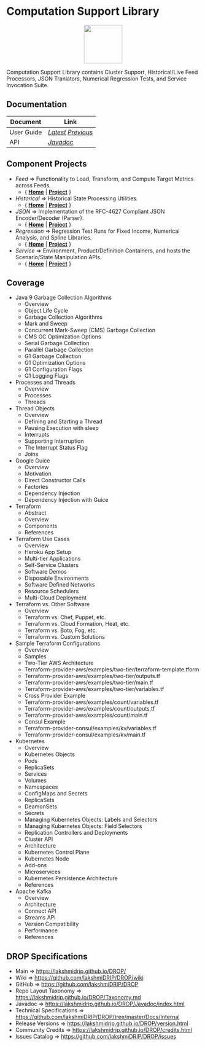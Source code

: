 ﻿
# Computation Support Library


<p align="center"><img src="https://github.com/lakshmiDRIP/DROP/blob/master/DRIP_Logo.gif?raw=true" width="100"></p>

Computation Support Library contains Cluster Support, Historical/Live Feed Processors, JSON Tranlators, Numerical Regression Tests, and Service Invocation Suite.


## Documentation

 |        Document         | Link |
 |-------------------------|------|
 | User Guide              | [*Latest*](https://github.com/lakshmiDRIP/DROP/blob/master/Docs/Internal/ComputationSupport/ComputationSupport_v5.11.pdf) [*Previous*](https://github.com/lakshmiDRIP/DROP/blob/master/Docs/Internal/ComputationSupport) |
 | API                     | [*Javadoc*](https://lakshmidrip.github.io/DROP/Javadoc/index.html)|


## Component Projects

 * *Feed* => Functionality to Load, Transform, and Compute Target Metrics across Feeds.
	* { [**Home**](https://github.com/lakshmiDRIP/DROP/tree/master/src/main/java/org/drip/feed/README.md) | 
	[**Project**](https://github.com/lakshmiDRIP/DROP/issues?q=is%3Aopen+is%3Aissue+label%3Afeed) }
 * *Historical* => Historical State Processing Utilities.
	* { [**Home**](https://github.com/lakshmiDRIP/DROP/tree/master/src/main/java/org/drip/historical/README.md) | 
	[**Project**](https://github.com/lakshmiDRIP/DROP/issues?q=is%3Aopen+is%3Aissue+label%3Ahistorical) }
 * *JSON* => Implementation of the RFC-4627 Compliant JSON Encoder/Decoder (Parser).
	* { [**Home**](https://github.com/lakshmiDRIP/DROP/tree/master/src/main/java/org/drip/json/README.md) | 
	[**Project**](https://github.com/lakshmiDRIP/DROP/issues?q=is%3Aopen+is%3Aissue+label%3Ajson) }
 * *Regression* => Regression Test Runs for Fixed Income, Numerical Analysis, and Spline Libraries.
	* { [**Home**](https://github.com/lakshmiDRIP/DROP/tree/master/src/main/java/org/drip/regression/README.md) | 
	[**Project**](https://github.com/lakshmiDRIP/DROP/issues?q=is%3Aopen+is%3Aissue+label%3Aregression) }
 * *Service* => Environment, Product/Definition Containers, and hosts the Scenario/State Manipulation APIs.
	* { [**Home**](https://github.com/lakshmiDRIP/DROP/tree/master/src/main/java/org/drip/service/README.md) | 
	[**Project**](https://github.com/lakshmiDRIP/DROP/issues?q=is%3Aopen+is%3Aissue+label%3Aservice) }


## Coverage

 * Java 9 Garbage Collection Algorithms
	* Overview
	* Object Life Cycle
	* Garbage Collection Algorithms
	* Mark and Sweep
	* Concurrent Mark-Sweep (CMS) Garbage Collection
	* CMS GC Optimization Options
	* Serial Garbage Collection
	* Parallel Garbage Collection
	* G1 Garbage Collection
	* G1 Optimization Options
	* G1 Configuration Flags
	* G1 Logging Flags
 * Processes and Threads
	* Overview
	* Processes
	* Threads
 * Thread Objects
	* Overview
	* Defining and Starting a Thread
	* Pausing Execution with sleep
	* Interrupts
	* Supporting Interruption
	* The Interrupt Status Flag
	* Joins
 * Google Guice
	* Overview
	* Motivation
	* Direct Constructor Calls
	* Factories
	* Dependency Injection
	* Dependency Injection with Guice
 * Terraform
	* Abstract
	* Overview
	* Components
	* References
 * Terraform Use Cases
	* Overview
	* Heroku App Setup
	* Multi-tier Applications
	* Self-Service Clusters
	* Software Demos
	* Disposable Environments
	* Software Defined Networks
	* Resource Schedulers
	* Multi-Cloud Deployment
 * Terraform vs. Other Software
	* Overview
	* Terraform vs. Chef, Puppet, etc.
	* Terraform vs. Cloud Formation, Heat, etc.
	* Terraform vs. Boto, Fog, etc.
	* Terraform vs. Custom Solutions
 * Sample Terraform Configurations
	* Overview
	* Samples
	* Two-Tier AWS Architecture
	* Terraform-provider-aws/examples/two-tier/terraform-template.tform
	* Terraform-provider-aws/examples/two-tier/outputs.tf
	* Terraform-provider-aws/examples/two-tier/main.tf
	* Terraform-provider-aws/examples/two-tier/variables.tf
	* Cross Provider Example
	* Terraform-provider-aws/examples/count/variables.tf
	* Terraform-provider-aws/examples/count/outputs.tf
	* Terraform-provider-aws/examples/count/main.tf
	* Consul Example
	* Terraform-provider-consul/examples/kv/variables.tf
	* Terraform-provider-consul/examples/kv/main.tf
 * Kubernetes
	* Overview
	* Kubernetes Objects
	* Pods
	* ReplicaSets
	* Services
	* Volumes
	* Namespaces
	* ConfigMaps and Secrets
	* ReplicaSets
	* DeamonSets
	* Secrets
	* Managing Kubernetes Objects: Labels and Selectors
	* Managing Kubernetes Objects: Field Selectors
	* Replication Controllers and Deployments
	* Cluster API
	* Architecture
	* Kubernetes Control Plane
	* Kubernetes Node
	* Add-ons
	* Microservices
	* Kubernetes Persistence Architecture
	* References
 * Apache Kafka
	* Overview
	* Architecture
	* Connect API
	* Streams API
	* Version Compatibility
	* Performance
	* References


## DROP Specifications

 * Main                     => https://lakshmidrip.github.io/DROP/
 * Wiki                     => https://github.com/lakshmiDRIP/DROP/wiki
 * GitHub                   => https://github.com/lakshmiDRIP/DROP
 * Repo Layout Taxonomy     => https://lakshmidrip.github.io/DROP/Taxonomy.md
 * Javadoc                  => https://lakshmidrip.github.io/DROP/Javadoc/index.html
 * Technical Specifications => https://github.com/lakshmiDRIP/DROP/tree/master/Docs/Internal
 * Release Versions         => https://lakshmidrip.github.io/DROP/version.html
 * Community Credits        => https://lakshmidrip.github.io/DROP/credits.html
 * Issues Catalog           => https://github.com/lakshmiDRIP/DROP/issues
